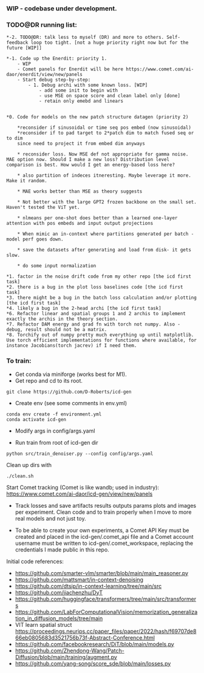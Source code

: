 ### WIP - codebase under development.

### TODO@DR running list:

    *-2. TODO@DR: talk less to myself (DR) and more to others. Self-feedback loop too tight. [not a huge priority right now but for the future [WIP]]

    *-1. Code up the Enerdit: priority 1. 
        - WIP
        - Comet panels for Enerdit will be here https://www.comet.com/ai-daor/enerdit/view/new/panels
        - Start debug step-by-step:
            - 1. Debug archi with some known loss. [WIP]
                - add some init to begin with
                - use MSE on space score and clean label only [done]
                - retain only emebd and linears
            

    *0. Code for models on the new patch structure datagen (priority 2)

        *reconsider if sinusoidal or time seq pos embed (now sinusoidal)
        *reconsider if to pad target to 2*patch dim to match fused seq or to dim
        since need to project it from embed dim anyways

        * reconsider loss. Now MSE def not appropriate for gamma noise. MAE option now. Should I make a new loss? Distribution level comparison is best. How would I get an energy-based loss here? 

        * also partition of indeces itneresting. Maybe leverage it more. Make it random.

        * MAE works better than MSE as theory suggests

        * Not better with the large GPT2 frozen backbone on the small set. Haven't tested the ViT yet.

        * nlmeans per one-shot does better than a learned one-layer attention with pos embeds and input output projections

        * When mimic an in-context where partitions generated per batch - model perf goes down.

        * save the datasets after generating and load from disk- it gets slow.
        
        * do some input normalization

    *1. factor in the noise drift code from my other repo [the icd first task]
    *2. there is a bug in the plot loss baselines code [the icd first task]
    *3. there might be a bug in the batch loss calculation and/or plotting [the icd first task]
    *4. likely a bug in the 2-head archi [the icd first task]
    *6. Refactor linear and spatial groups 1 and 2 archis to implement exactly the archis in the theory section. 
    *7. Refactor DAM energy and grad fn with torch not numpy. Also - debug, result should not be a matrix.
    *8. Torchify out of numpy pretty much everything up until matplotlib. Use torch efficient implementations for functions where available, for instance Jacobians(torch jacrev) if I need them.
   
    


### To train:

* Get conda via miniforge (works best for M1).
* Get repo and cd to its root.

```
git clone https://github.com/D-Roberts/icd-gen
```

* Create env (see some comments in env.yml)
```
conda env create -f environment.yml
conda activate icd-gen
```
* Modify args in config/args.yaml 

* Run train from root of icd-gen dir
```
python src/train_denoiser.py --config config/args.yaml
```
Clean up dirs with 
```
./clean.sh
```


Start Comet tracking (Comet is like wandb; used in industry):
https://www.comet.com/ai-daor/icd-gen/view/new/panels

* Track losses and save artifacts results outputs params plots and images per experiment. Clean code and to train properly when I move to more real models and not just toy.

* To be able to create your own experiments, a Comet API Key must be created and placed in the icd-gen/.comet_api file and a Comet account username must be written to icd-gen/.comet_workspace, replacing the credentials I made public in this repo.


Initial code references:
* https://github.com/smarter-vlm/smarter/blob/main/main_reasoner.py
* https://github.com/mattsmart/in-context-denoising
* https://github.com/dtsip/in-context-learning/tree/main/src
* https://github.com/jiachenzhu/DyT
* https://github.com/huggingface/transformers/tree/main/src/transformers
* https://github.com/LabForComputationalVision/memorization_generalization_in_diffusion_models/tree/main
* VIT learn spatial struct https://proceedings.neurips.cc/paper_files/paper/2022/hash/f69707de866eb0805683d3521756b73f-Abstract-Conference.html
* https://github.com/facebookresearch/DiT/blob/main/models.py
* https://github.com/Zhendong-Wang/Patch-Diffusion/blob/main/training/augment.py
* https://github.com/yang-song/score_sde/blob/main/losses.py
